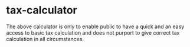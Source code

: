 # tax-calculator
The above calculator is only to enable public to have a quick and an easy access to basic tax calculation and does not purport to give correct tax calculation in all circumstances.

